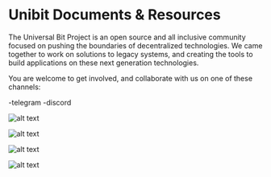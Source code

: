 # Unibit Documents & Resources

The Universal Bit Project is an open source and all inclusive community focused on pushing the boundaries of decentralized technologies. We came together to work on solutions to legacy systems, and creating the tools to build applications on these next generation technologies.

You are welcome to get involved, and collaborate with us on one of these channels:

-telegram
-discord


![alt text](https://github.com/unibitlabs/Unibit-Documents/blob/master/images/slack-logo2.png "Logo Title Text 1")

![alt text](https://github.com/unibitlabs/Unibit-Documents/blob/master/images/telegram-logo.png "Logo Title Text 1")

![alt text](https://github.com/unibitlabs/Unibit-Documents/blob/master/images/discord-logo.png "Logo Title Text 1")

![alt text](https://github.com/unibitlabs/Unibit-Documents/blob/master/images/fb-logo.png "Logo Title Text 1")
